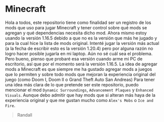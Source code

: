 # Minecraft

Hola a todos, este repositorio tiene como finalidad ser un registro de los mods que uso para jugar Minecraft y tener control sobre qué mods se agregan y qué dependencias necesita dicho mod. Ahora mismo estoy usando la versión 1.16.5 debido a que no es la versión que más he jugado y para la cual hice la lista de mods original.
Intenté jugar la versión más actual (a la fecha de escribir esto es la versión 1.20.4) pero por alguna razón no logro hacer posible jugarla en mi laptop. Aún no sé cuál sea el problema. Pero bueno, pienso que probaré esa versión cuando arme mi PC de escritorio, así que por el momento será la versión 1.16.5.
La idea de agregar mods a Minecraft es que siempre me ha gustado agregar mods a juegos que lo permiten y sobre todo mods que mejoran la experiencia original del juego (como Doom I, Doom II o Grand Theft Auto San Andreas)
Para tener una idea más clara de lo que pretende ser este repositorio, puedo mencionar el mod `Dynamic Surroundings`, `Advancement Plaques` y `Enhanced Visuals`. Aunque debo admitir que hay mods que si alteran más haya de la experiencia original y que me gustan mucho como `Alex's Mobs` o `Ice and Fire`.

> Randall
